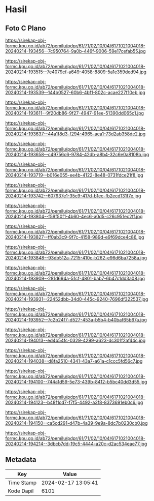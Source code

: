 # Hasil

## Foto C Plano

https://sirekap-obj-formc.kpu.go.id/ab72/pemilu/pdpr/61/71/02/10/04/6171021004018-20240214-193456--7c950764-9a0b-446f-9006-59e17cefab55.jpg

https://sirekap-obj-formc.kpu.go.id/ab72/pemilu/pdpr/61/71/02/10/04/6171021004018-20240214-193515--7e4079cf-a649-4058-8809-5a1e359ded94.jpg

https://sirekap-obj-formc.kpu.go.id/ab72/pemilu/pdpr/61/71/02/10/04/6171021004018-20240214-193539--144b0527-60b6-4bf1-802c-acae227f10eb.jpg

https://sirekap-obj-formc.kpu.go.id/ab72/pemilu/pdpr/61/71/02/10/04/6171021004018-20240214-193611--9f20db86-9f27-4947-91ee-51390dd065c1.jpg

https://sirekap-obj-formc.kpu.go.id/ab72/pemilu/pdpr/61/71/02/10/04/6171021004018-20240214-193637--44a1f8d3-f294-4965-aea1-73d2ab358de2.jpg

https://sirekap-obj-formc.kpu.go.id/ab72/pemilu/pdpr/61/71/02/10/04/6171021004018-20240214-193658--c49756c6-9784-42db-a8b4-32c6e0a8108b.jpg

https://sirekap-obj-formc.kpu.go.id/ab72/pemilu/pdpr/61/71/02/10/04/6171021004018-20240214-193719--b016e055-ee4b-4122-8e48-0731fdce21f8.jpg

https://sirekap-obj-formc.kpu.go.id/ab72/pemilu/pdpr/61/71/02/10/04/6171021004018-20240214-193742--607937e1-35c9-417d-b1ec-fb2ecd131f7e.jpg

https://sirekap-obj-formc.kpu.go.id/ab72/pemilu/pdpr/61/71/02/10/04/6171021004018-20240214-193804--f59f50f1-4b60-4ec6-a0d5-c26c951ec2ff.jpg

https://sirekap-obj-formc.kpu.go.id/ab72/pemilu/pdpr/61/71/02/10/04/6171021004018-20240214-193827--ff0ab3c9-9f7c-4158-989d-e9f69dce4c86.jpg

https://sirekap-obj-formc.kpu.go.id/ab72/pemilu/pdpr/61/71/02/10/04/6171021004018-20240214-193848--93db512a-7215-410c-b262-e96d6ba7258a.jpg

https://sirekap-obj-formc.kpu.go.id/ab72/pemilu/pdpr/61/71/02/10/04/6171021004018-20240214-193909--281d694a-51cf-4801-bab7-6b47c1dd3a08.jpg

https://sirekap-obj-formc.kpu.go.id/ab72/pemilu/pdpr/61/71/02/10/04/6171021004018-20240214-193931--22452dbb-34d0-445c-9240-7696df322537.jpg

https://sirekap-obj-formc.kpu.go.id/ab72/pemilu/pdpr/61/71/02/10/04/6171021004018-20240214-193952--7c2b24f7-d527-453a-b5b4-b40baf65b67a.jpg

https://sirekap-obj-formc.kpu.go.id/ab72/pemilu/pdpr/61/71/02/10/04/6171021004018-20240214-194013--ed4b54fc-0329-4299-a623-dc301f2af44c.jpg

https://sirekap-obj-formc.kpu.go.id/ab72/pemilu/pdpr/61/71/02/10/04/6171021004018-20240214-194038--d8fa2510-4341-43a7-a61a-c1ccc5fd56c7.jpg

https://sirekap-obj-formc.kpu.go.id/ab72/pemilu/pdpr/61/71/02/10/04/6171021004018-20240214-194100--744a1d59-5e73-439b-8412-b5bc40dd3d55.jpg

https://sirekap-obj-formc.kpu.go.id/ab72/pemilu/pdpr/61/71/02/10/04/6171021004018-20240214-194123--b48f1cd7-f7f5-4492-a3f8-8373691eb0c6.jpg

https://sirekap-obj-formc.kpu.go.id/ab72/pemilu/pdpr/61/71/02/10/04/6171021004018-20240214-194150--ca5cd291-d47b-4a39-9e9a-8dc7b0230cb0.jpg

https://sirekap-obj-formc.kpu.go.id/ab72/pemilu/pdpr/61/71/02/10/04/6171021004018-20240214-194214--3dbcb7dd-19c5-4444-a20c-d2ac534eae77.jpg


## Metadata

| Key        | Value               |
| ---------- | ------------------- |
| Time Stamp | 2024-02-17 13:05:41 |
| Kode Dapil | 6101                |



